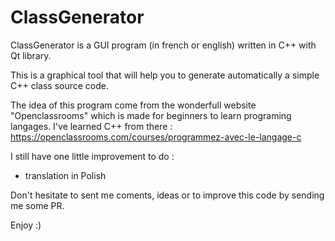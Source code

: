 # ClassGenerator

ClassGenerator is a GUI program (in french or english) written in C++ with Qt library.

This is a graphical tool that will help you to generate automatically a simple C++ class source code.

The idea of this program come from the wonderfull website "Openclassrooms" which is made for beginners to learn programing langages. I've learned C++ from there : https://openclassrooms.com/courses/programmez-avec-le-langage-c

I still have one little improvement to do :
- translation in Polish


Don't hesitate to sent me coments, ideas or to improve this code by sending me some PR.

Enjoy :)
